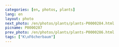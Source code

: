 ```yaml
---
categories: [en, photos, plants]
lang: en
layout: photo
next_photo: /en/photos/plants/plants-P0000284.html
picname: P0000287
prev_photo: /en/photos/plants/plants-P0000286.html
tags: ["K\xF6cherbaum"]
---
```

